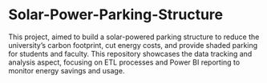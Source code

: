 # Solar-Power-Parking-Structure
This project, aimed to build a solar-powered parking structure to reduce the university’s carbon footprint, cut energy costs, and provide shaded parking for students and faculty. This repository showcases the data tracking and analysis aspect, focusing on ETL processes and Power BI reporting to monitor energy savings and usage.
